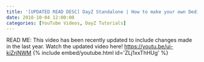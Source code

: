 ```yaml
---
title: '[UPDATED READ DESC] DayZ Standalone | How to make your own Dedicated Server [2018]'
date: 2018-10-04 12:00:00
categories: [YouTube Videos, DayZ Tutorials]
---
```

READ ME: This video has been recently updated to include changes made in the last year. Watch the updated video here! https://youtu.be/ui-kiZrjNWM
{% include embed/youtube.html id='ZLj1xxThHUg' %}